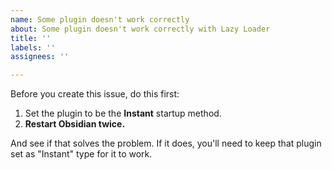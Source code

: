 ```yaml
---
name: Some plugin doesn't work correctly
about: Some plugin doesn't work correctly with Lazy Loader
title: ''
labels: ''
assignees: ''

---
```


Before you create this issue, do this first:

1. Set the plugin to be the **Instant** startup method.
2. **Restart Obsidian twice.**

And see if that solves the problem. If it does, you'll need to keep that plugin set as "Instant" type for it to work.
